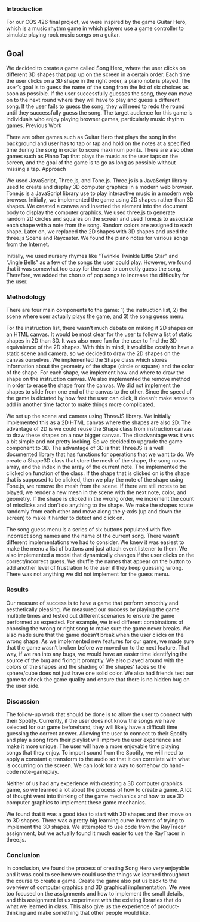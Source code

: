 ### Introduction
For our COS 426 final project, we were inspired by the game Guitar Hero, which is a music rhythm game in which players use a game controller to simulate playing rock music songs on a guitar.

## Goal
We decided to create a game called Song Hero, where the user clicks on different 3D shapes that pop up on the screen in a certain order. Each time the user clicks on a 3D shape in the right order, a piano note is played. The user’s goal is to guess the name of the song from the list of six choices as soon as possible. If the user successfully guesses the song, they can move on to the next round where they will have to play and guess a different song. If the user fails to guess the song, they will need to redo the round until they successfully guess the song.
The target audience for this game is individuals who enjoy playing browser games, particularly music rhythm games. 
Previous Work

There are other games such as Guitar Hero that plays the song in the background and user has to tap or tap and hold on the notes at a specified time during the song in order to score maximum points. There are also other games such as Piano Tap that plays the music as the user taps on the screen, and the goal of the game is to go as long as possible without missing a tap. 
Approach

We used JavaScript, Three.js, and Tone.js. Three.js is a JavaScript library used to create and display 3D computer graphics in a modern web browser. Tone.js is a JavaScript library use to play interactive music in a modern web browser.
Initially, we implemented the game using 2D shapes rather than 3D shapes. We created a canvas and inserted the element into the document body to display the computer graphics. We used three.js to generate random 2D circles and squares on the screen and used Tone.js to associate each shape with a note from the song. Random colors are assigned to each shape. Later on, we replaced the 2D shapes with 3D shapes and used the three.js Scene and Raycaster. We found the piano notes for various songs from the Internet.

Initially, we used nursery rhymes like “Twinkle Twinkle Little Star” and “Jingle Bells” as a few of the songs the user could play. However, we found that it was somewhat too easy for the user to correctly guess the song. Therefore, we added the chorus of pop songs to increase the difficulty for the user.

### Methodology
There are four main components to the game: 1) the instruction list, 2) the scene where user actually plays the game, and 3) the song guess menu. 

For the instruction list, there wasn’t much debate on making it 2D shapes on an HTML canvas. It would be most clear for the user to follow a list of static shapes in 2D than 3D. It was also more fun for the user to find the 3D equivalence of the 2D shapes. With this in mind, it would be costly to have a static scene and camera, so we decided to draw the 2D shapes on the canvas ourselves. We implemented the Shape class which stores information about the geometry of the shape (circle or square) and the color of the shape. For each shape, we implement how and where to draw the shape on the instruction canvas. We also implemented the remove method in order to erase the shape from the canvas. We did not implement the shapes to slide from one end of the canvas to the other. Since the speed of the game is dictated by how fast the user can click, it doesn’t make sense to add in another time factor to make things more complicated.

We set up the scene and camera using ThreeJS library. We initially implemented this as a 2D HTML canvas where the shapes are also 2D. The advantage of 2D is we could reuse the Shape class from instruction canvas to draw these shapes on a now bigger canvas. The disadvantage was it was a bit simple and not pretty looking. So we decided to upgrade the game component to 3D. The advantage of 3D is that ThreeJS is a well documented library that has functions for operations that we want to do. We create a Shape3D class that store the mesh of the shape, the song notes array, and the index in the array of the current note. The implemented the clicked on function of the class. If the shape that is clicked on is the shape that is supposed to be clicked, then we play the note of the shape using Tone.js, we remove the mesh from the scene. If there are still notes to be played, we render a new mesh in the scene with the next note, color, and geometry. If the shape is clicked in the wrong order, we increment the count of misclicks and don’t do anything to the shape. We make the shapes rotate randomly from each other and move along the y-axis (up and down the screen) to make it harder to detect and click on.

The song guess menu is a series of six buttons populated with five incorrect song names and the name of the current song. There wasn’t different implementations we had to consider. We knew it was easiest to make the menu a list of buttons and just attach event listener to them. We also implemented a modal that dynamically changes if the user clicks on the correct/incorrect guess. We shuffle the names that appear on the button to add another level of frustration to the user if they keep guessing wrong. There was not anything we did not implement for the guess menu.

### Results
Our measure of success is to have a game that perform smoothly and aesthetically pleasing. We measured our success by playing the game multiple times and tested out different scenarios to ensure the game performed as expected. For example, we tried different combinations of choosing the wrong or right song to make sure the game never breaks. We also made sure that the game doesn’t break when the user clicks on the wrong shape. As we implemented new features for our game, we made sure that the game wasn’t broken before we moved on to the next feature. That way, if we ran into any bugs, we would have an easier time identifying the source of the bug and fixing it promptly. We also played around with the colors of the shapes and the shading of the shapes’ faces so the sphere/cube does not just have one solid color. We also had friends test our game to check the game quality and ensure that there is no hidden bug on the user side.

### Discussion
The follow-up work that should be done is to allow the user to connect with their Spotify. Currently, if the user does not know the songs we have selected for our game beforehand, they will likely have a difficult time guessing the correct answer. Allowing the user to connect to their Spotify and play a song from their playlist will improve the user experience and make it more unique. The user will have a more enjoyable time playing songs that they enjoy. To import sound from the Spotify, we will need to apply a constant q transform to the audio so that it can correlate with what is occurring on the screen. We can look for a way to somehow do hand-code note-gameplay.

Neither of us had any experience with creating a 3D computer graphics game, so we learned a lot about the process of how to create a game. A lot of thought went into thinking of the game mechanics and how to use 3D computer graphics to implement these game mechanics.

We found that it was a good idea to start with 2D shapes and then move on to 3D shapes. There was a pretty big learning curve in terms of trying to implement the 3D shapes. We attempted to use code from the RayTracer assignment, but we actually found it much easier to use the RayTracer in three.js.

### Conclusion
In conclusion, we found the process of creating Song Hero very enjoyable and it was cool to see how we could use the things we learned throughout the course to create a game. Create the game also put us back to the overview of computer graphics and 3D graphical implementation. We were too focused on the assignments and how to implement the small details, and this assignment let us experiment with the existing libraries that do what we learned in class. This also give us the experience of product-thinking and make something that other people would like.
